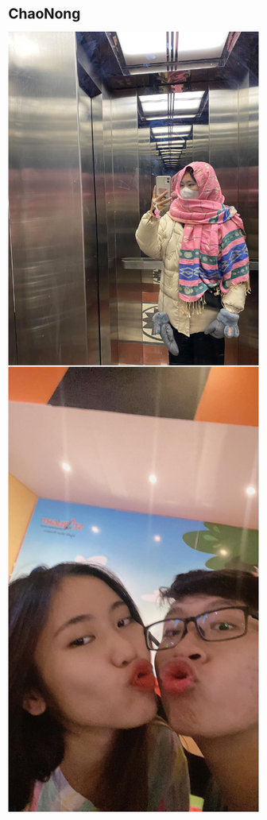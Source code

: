 # ChaoNong
![Nong](https://github.com/QuangHuy3009/ChaoNong/blob/master/nongnong.jpg)
![NongHuy](https://github.com/QuangHuy3009/ChaoNong/blob/master/nonghuy.jpg)
